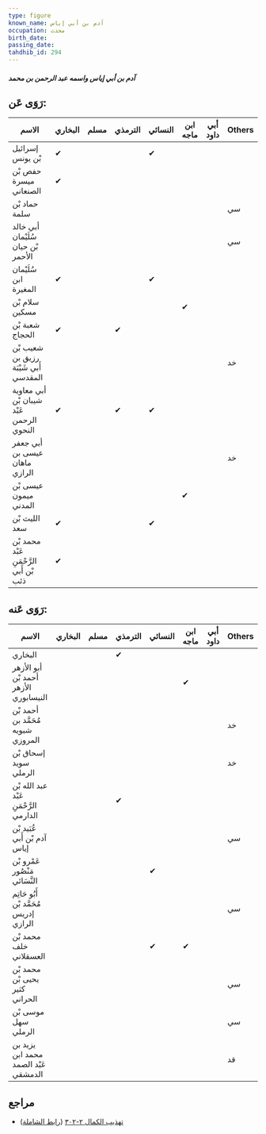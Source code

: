 ```yaml
---
type: figure
known_name: آدم بن أبي إياس
occupation: محدث
birth_date:
passing_date:
tahdhib_id: 294
---
```

##### آدم بن أبي إياس واسمه عبد الرحمن بن محمد

## رَوَى عَن:
| الاسم                                    | البخاري | مسلم | الترمذي | النسائي | ابن ماجه | أبي داود | Others |
| ---------------------------------------- | ------- | ---- | ------- | ------- | -------- | -------- | ------ |
| إسرائيل بْن يونس                         | ✔       |      |         | ✔       |          |          |        |
| حفص بْن ميسرة الصنعاني                   | ✔       |      |         |         |          |          |        |
| حماد بْن سلمة                            |         |      |         |         |          |          | سي     |
| أبي خالد سُلَيْمان بْن حيان الأحمر       |         |      |         |         |          |          | سي     |
| سُلَيْمان ابن المغيرة                    | ✔       |      |         | ✔       |          |          |        |
| سلام بْن مسكين                           |         |      |         |         | ✔        |          |        |
| شعبة بْن الحجاج                          | ✔       |      | ✔       |         |          |          |        |
| شعيب بْن رزيق بن أَبي شَيْبَة المقدسي    |         |      |         |         |          |          | خد     |
| أبي معاوية شيبان بْن عَبْد الرحمن النحوي | ✔       |      | ✔       | ✔       |          |          |        |
| أبي جعفر عيسى بن ماهان الرازي            |         |      |         |         |          |          | خد     |
| عيسى بْن ميمون المدني                    |         |      |         |         | ✔        |          |        |
| الليث بْن سعد                            | ✔       |      |         | ✔       |          |          |        |
| محمد بْن عَبْد الرَّحْمَنِ بْن أَبي ذئب  | ✔       |      |         |         |          |          |        |
## رَوَى عَنه:
| الاسم                                  | البخاري | مسلم | الترمذي | النسائي | ابن ماجه | أبي داود | Others |
| -------------------------------------- | ------- | ---- | ------- | ------- | -------- | -------- | ------ |
| البخاري                                |         |      | ✔       |         |          |          |        |
| أبو الأزهر أحمد بْن الأزهر النيسابوري  |         |      |         |         | ✔        |          |        |
| أحمد بْن مُحَمَّد بن شبويه المروزي     |         |      |         |         |          |          | خد     |
| إسحاق بْن سويد الرملي                  |         |      |         |         |          |          | خد     |
| عبد الله بْن عَبْد الرَّحْمَنِ الدارمي |         |      | ✔       |         |          |          |        |
| عُبَيد بْن آدم بْن أَبي إياس           |         |      |         |         |          |          | سي     |
| عَمْرو بْن مَنْصُور النَّسَائي         |         |      |         | ✔       |          |          |        |
| أَبُو حَاتِم مُحَمَّد بْن إدريس الرازي |         |      |         |         |          |          | سي     |
| محمد بْن خلف العسقلاني                 |         |      |         | ✔       | ✔        |          |        |
| محمد بْن يحيى بْن كثير الحراني         |         |      |         |         |          |          | سي     |
| موسى بْن سهل الرملي                    |         |      |         |         |          |          | سي     |
| يزيد بن محمد ابن عَبْد الصمد الدمشقي   |         |      |         |         |          |          | قد     |
## مراجع
- [تهذيب الكمال ٢-٣٠٢](obsidian://open?vault=Tahdhib-al-Kamal&file=Figures/٢٩٤-آدم%20بن%20أبي%20إياس%20واسمه%20عبد%20الرحمن%20بن%20محمد) ([رابط الشاملة](https://shamela.ws/book/3722/783))
